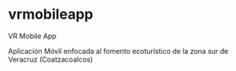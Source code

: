 # vrmobileapp
VR Mobile App

Aplicación Móvil enfocada al fomento ecoturístico de la zona sur de Veracruz (Coatzacoalcos)
